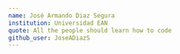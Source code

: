 ```yaml
---
name: José Armando Diaz Segura
institution: Universidad EAN
quote: All the people should learn how to code 
github_user: JoseADiazS
---
```

